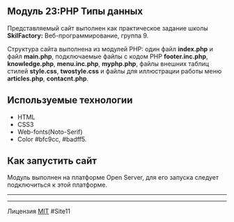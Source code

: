 ## Модуль 23:PHP Типы данных ##

 Представляемый сайт выполнен как практическое задание школы **SkilFactory:** Веб-программирование, группа 9.

 Структура сайта выполнена из модулей PHP: один файл **index.php** и файл **main.php**, подключаемые файлы с кодом PHP **footer.inc.php**, **knowledge.php**, **menu.inc.php**, **myphp.php**, файлы внешних таблиц стилей **style.css**, **twostyle.css**  и файлы для иллюстрации работы меню **articles.php**, **contacnt.php**. 

## Используемые технологии ##

* HTML
* CSS3
* Web-fonts(Noto-Serif)
* Color #bfc9cc, #badff5.

## Как запустить сайт ##

Модуль выполнен на платформе Open Server, для его запуска следует подключиться к этой платформе.

-----
-----

Лицензия [MIT](../license.md)
#Site11

